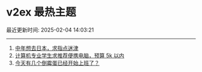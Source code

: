 # v2ex 最热主题

最近更新时间: 2025-02-04 14:03:21

--- 
1. [中年想去日本，求指点迷津](https://www.v2ex.com/t/1108789) 
2. [计算机专业学生求推荐便携电脑，预算 5k 以内](https://www.v2ex.com/t/1108792) 
3. [今天有几个倒霉蛋已经开始上班了？](https://www.v2ex.com/t/1108799) 
